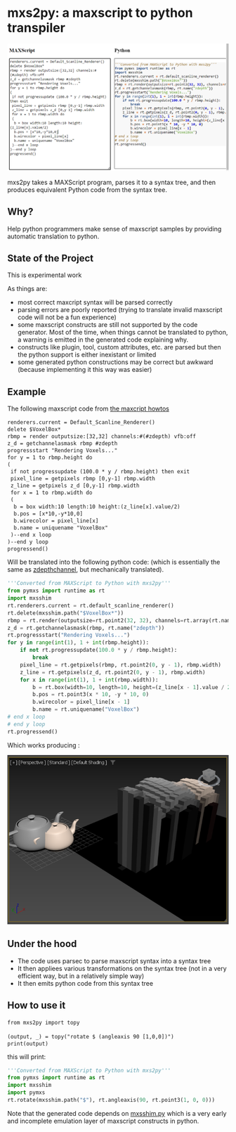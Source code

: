 # mxs2py: a maxscript to python transpiler
![splash](doc/mxs2py.png)

mxs2py takes a MAXScript program, parses it to a syntax tree, and then produces equivalent Python
code from the syntax tree.

## Why?

Help python programmers make sense of maxscript samples by providing automatic translation
to python.

## State of the Project

This is experimental work

As things are:

- most correct maxcript syntax will be parsed correctly
- parsing errors are poorly reported (trying to translate invalid maxscript code will not be a fun
experience)
- some maxscript constructs are still not supported by the code generator. Most of the time, when things
cannot be translated to python, a warning is emitted in the generated code explaining why. 
- constructs like plugin, tool, custom attributes, etc. are parsed but then the python support is either
inexistant or limited 
- some generated python constructions may be correct but awkward (because implementing it this way was
easier)

## Example

The following maxscript code from [the maxcript howtos](https://help.autodesk.com/view/MAXDEV/2022/ENU/?guid=GUID-3667A33C-E3E4-4F39-A480-3713240838F1)

```maxscript
renderers.current = Default_Scanline_Renderer()
delete $VoxelBox*
rbmp = render outputsize:[32,32] channels:#(#zdepth) vfb:off
z_d = getchannelasmask rbmp #zdepth
progressstart "Rendering Voxels..."
for y = 1 to rbmp.height do
(
 if not progressupdate (100.0 * y / rbmp.height) then exit
 pixel_line = getpixels rbmp [0,y-1] rbmp.width
 z_line = getpixels z_d [0,y-1] rbmp.width
 for x = 1 to rbmp.width do
 (
  b = box width:10 length:10 height:(z_line[x].value/2)
  b.pos = [x*10,-y*10,0]
  b.wirecolor = pixel_line[x]
  b.name = uniquename "VoxelBox"
 )--end x loop
)--end y loop
progressend()
```

Will be translated into the following python code:
(which is essentially the same as [zdepthchannel](https://github.com/ADN-DevTech/3dsMax-Python-HowTos/tree/master/src/packages/zdepthchannel),
but mechanically translated).

```python
'''Converted from MAXScript to Python with mxs2py'''
from pymxs import runtime as rt
import mxsshim
rt.renderers.current = rt.default_scanline_renderer()
rt.delete(mxsshim.path("$VoxelBox*"))
rbmp = rt.render(outputsize=rt.point2(32, 32), channels=rt.array(rt.name("zdepth")), vfb=False)
z_d = rt.getchannelasmask(rbmp, rt.name("zdepth"))
rt.progressstart("Rendering Voxels...")
for y in range(int(1), 1 + int(rbmp.height)):
    if not rt.progressupdate(100.0 * y / rbmp.height):
        break
    pixel_line = rt.getpixels(rbmp, rt.point2(0, y - 1), rbmp.width)
    z_line = rt.getpixels(z_d, rt.point2(0, y - 1), rbmp.width)
    for x in range(int(1), 1 + int(rbmp.width)):
        b = rt.box(width=10, length=10, height=(z_line[x - 1].value / 2))
        b.pos = rt.point3(x * 10, -y * 10, 0)
        b.wirecolor = pixel_line[x - 1]
        b.name = rt.uniquename("VoxelBox")
# end x loop
# end y loop
rt.progressend()
```

Which works producing :

![ouput](doc/mxs2pyout.png)

## Under the hood
- The code uses parsec to parse maxscript syntax into a syntax tree
- It then appliees various transformations on the syntax tree (not in a very efficient way, but in a relatively simple way)
- It then emits python code from this syntax tree

## How to use it

```
from mxs2py import topy

(output, _) = topy("rotate $ (angleaxis 90 [1,0,0])")
print(output)

```

this will print:

```python
'''Converted from MAXScript to Python with mxs2py'''
from pymxs import runtime as rt
import mxsshim
import pymxs
rt.rotate(mxsshim.path("$"), rt.angleaxis(90, rt.point3(1, 0, 0)))
```

Note that the generated code depends on [mxsshim.py](mxsshim.py)
which is a very early and incomplete emulation layer of maxscript
constructs in python.
